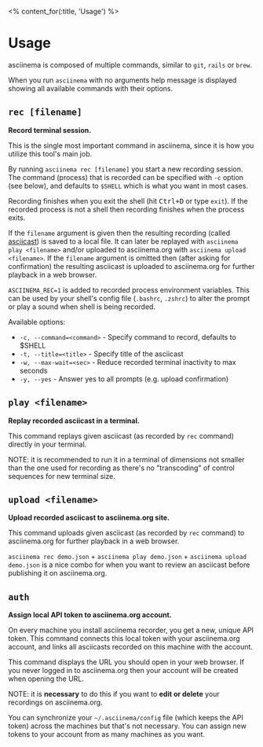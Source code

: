 <% content_for(:title, 'Usage') %>

# Usage

asciinema is composed of multiple commands, similar to `git`, `rails` or
`brew`.

When you run `asciinema` with no arguments help message is displayed showing
all available commands with their options.

## `rec [filename]`

__Record terminal session.__

This is the single most important command in asciinema, since it is how you
utilize this tool's main job.

By running `asciinema rec [filename]` you start a new recording session. The
command (process) that is recorded can be specified with `-c` option (see
below), and defaults to `$SHELL` which is what you want in most cases.

Recording finishes when you exit the shell (hit <kbd>Ctrl+D</kbd> or type
`exit`). If the recorded process is not a shell then recording finishes when
the process exits.

If the `filename` argument is given then the resulting recording (called
[asciicast](https://github.com/asciinema/asciinema/blob/master/doc/asciicast-v1.md))
is saved to a local file. It can later be replayed with `asciinema play
<filename>` and/or uploaded to asciinema.org with `asciinema upload
<filename>`. If the `filename` argument is omitted then (after asking for
confirmation) the resulting asciicast is uploaded to asciinema.org for further
playback in a web browser.

`ASCIINEMA_REC=1` is added to recorded process environment variables. This
can be used by your shell's config file (`.bashrc`, `.zshrc`) to alter the
prompt or play a sound when shell is being recorded.

Available options:

* `-c, --command=<command>` - Specify command to record, defaults to $SHELL
* `-t, --title=<title>` - Specify title of the asciicast
* `-w, --max-wait=<sec>` - Reduce recorded terminal inactivity to max <sec> seconds
* `-y, --yes` - Answer yes to all prompts (e.g. upload confirmation)

## `play <filename>`

__Replay recorded asciicast in a terminal.__

This command replays given asciicast (as recorded by `rec` command) directly in
your terminal.

NOTE: it is recommended to run it in a terminal of dimensions not smaller than
the one used for recording as there's no "transcoding" of control sequences for
new terminal size.

## `upload <filename>`

__Upload recorded asciicast to asciinema.org site.__

This command uploads given asciicast (as recorded by `rec` command) to
asciinema.org for further playback in a web browser.

`asciinema rec demo.json` + `asciinema play demo.json` + `asciinema upload
demo.json` is a nice combo for when you want to review an asciicast before
publishing it on asciinema.org.

## `auth`

__Assign local API token to asciinema.org account.__

On every machine you install asciinema recorder, you get a new, unique API
token. This command connects this local token with your asciinema.org account,
and links all asciicasts recorded on this machine with the account.

This command displays the URL you should open in your web browser. If you never
logged in to asciinema.org then your account will be created when opening the
URL.

NOTE: it is __necessary__ to do this if you want to __edit or delete__ your
recordings on asciinema.org.

You can synchronize your `~/.asciinema/config` file (which keeps the API
token) across the machines but that's not necessary. You can assign new
tokens to your account from as many machines as you want.
